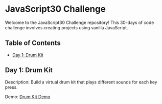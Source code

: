 # JavaScript30 Challenge

Welcome to the JavaScript30 Challenge repository! This 30-days of code challenge involves creating projects using vanilla JavaScript.

## Table of Contents

- [Day 1: Drum Kit](#day-1-drum-kit)

## Day 1: Drum Kit

Description: Build a virtual drum kit that plays different sounds for each key press.

Demo: [Drum Kit Demo](https://rgit915.github.io/JavaScript30/)
